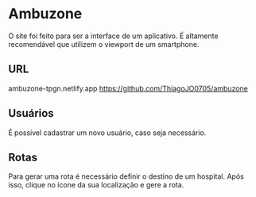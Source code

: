 # Ambuzone
O site foi feito para ser a interface de um aplicativo. É altamente recomendável que utilizem o viewport de um smartphone.

## URL
ambuzone-tpgn.netlify.app
https://github.com/ThiagoJO0705/ambuzone

## Usuários
É possível cadastrar um novo usuário, caso seja necessário.

## Rotas
Para gerar uma rota é necessário definir o destino de um hospital. Após isso, clique no ícone da sua localização e gere a rota.

